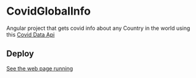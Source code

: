# CovidGlobalInfo

Angular project that gets covid info about any Country in the world using this [Covid Data Api](https://documenter.getpostman.com/view/10808728/SzS8rjbc)

## Deploy

[See the web page running](https://adoring-kowalevski-bbc98f.netlify.app/)
